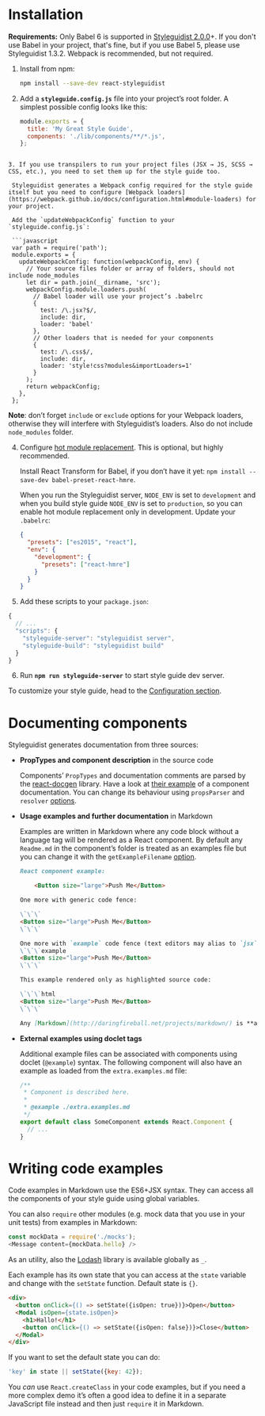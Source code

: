 # Installation

**Requirements:** Only Babel 6 is supported in [Styleguidist 2.0.0](https://github.com/sapegin/react-styleguidist/releases/tag/2.0.0)+. If you don't use Babel in your project, that's fine, but if you use Babel 5, please use Styleguidist 1.3.2. Webpack is recommended, but not required.

1. Install from npm:

   ```bash
   npm install --save-dev react-styleguidist
   ```

2. Add a **`styleguide.config.js`** file into your project’s root folder. A simplest possible config looks like this:

   ```javascript
   module.exports = {
     title: 'My Great Style Guide',
     components: './lib/components/**/*.js',
   };
  ```

3. If you use transpilers to run your project files (JSX → JS, SCSS → CSS, etc.), you need to set them up for the style guide too.

   Styleguidist generates a Webpack config required for the style guide itself but you need to configure [Webpack loaders](https://webpack.github.io/docs/configuration.html#module-loaders) for your project.

   Add the `updateWebpackConfig` function to your `styleguide.config.js`:

   ```javascript
   var path = require('path');
   module.exports = {
     updateWebpackConfig: function(webpackConfig, env) {
       // Your source files folder or array of folders, should not include node_modules
       let dir = path.join(__dirname, 'src');
       webpackConfig.module.loaders.push(
         // Babel loader will use your project’s .babelrc
         {
           test: /\.jsx?$/,
           include: dir,
           loader: 'babel'
         },
         // Other loaders that is needed for your components
         {
           test: /\.css$/,
           include: dir,
           loader: 'style!css?modules&importLoaders=1'
         }
       );
       return webpackConfig;
     },
   };
   ```

   **Note**: don’t forget `include` or `exclude` options for your Webpack loaders, otherwise they will interfere with Styleguidist’s loaders. Also do not include `node_modules` folder.

4. Configure [hot module replacement](https://github.com/gaearon/react-transform-hmr). This is optional, but highly recommended.

   Install React Transform for Babel, if you don’t have it yet: `npm install --save-dev babel-preset-react-hmre`.

   When you run the Styleguidist server, `NODE_ENV` is set to `development` and when you build style guide `NODE_ENV` is set to `production`, so you can enable hot module replacement only in development. Update your `.babelrc`:

   ```json
   {
     "presets": ["es2015", "react"],
     "env": {
       "development": {
         "presets": ["react-hmre"]
       }
     }
   }
   ```

5. Add these scripts to your `package.json`:

  ```javascript
  {
    // ...
    "scripts": {
      "styleguide-server": "styleguidist server",
      "styleguide-build": "styleguidist build"
    }
  }
  ```

6. Run **`npm run styleguide-server`** to start style guide dev server.

To customize your style guide, head to the [Configuration section](Configuration.md).


# Documenting components

Styleguidist generates documentation from three sources:

* **PropTypes and component description** in the source code

  Components’ `PropTypes` and documentation comments are parsed by the [react-docgen](https://github.com/reactjs/react-docgen) library. Have a look at [their example](https://github.com/reactjs/react-docgen#example) of a component documentation. You can change its behaviour using `propsParser` and `resolver` [options](Configuration.md).

* **Usage examples and further documentation** in Markdown

  Examples are written in Markdown where any code block without a language tag will be rendered as a React component. By default any `Readme.md` in the component’s folder is treated as an examples file but you can change it with the `getExampleFilename` [option](Configuration.md).

  ```markdown
  React component example:

      <Button size="large">Push Me</Button>

  One more with generic code fence:

  \`\`\`
  <Button size="large">Push Me</Button>
  \`\`\`

  One more with `example` code fence (text editors may alias to `jsx` or `javascript`):
  \`\`\`example
  <Button size="large">Push Me</Button>
  \`\`\`
  
  This example rendered only as highlighted source code:

  \`\`\`html
  <Button size="large">Push Me</Button>
  \`\`\`
  
  Any [Markdown](http://daringfireball.net/projects/markdown/) is **allowed** _here_.
  ```

* **External examples using doclet tags**

  Additional example files can be associated with components using doclet (`@example`) syntax. The following component will also have an example as loaded from the `extra.examples.md` file:

  ```javascript
  /**
   * Component is described here.
   *
   * @example ./extra.examples.md
   */
  export default class SomeComponent extends React.Component {
    // ...
  }
  ```

# Writing code examples

Code examples in Markdown use the ES6+JSX syntax. They can access all the components of your style guide using global variables.

You can also `require` other modules (e.g. mock data that you use in your unit tests) from examples in Markdown:

```javascript
const mockData = require('./mocks');
<Message content={mockData.hello} />
```

As an utility, also the [Lodash](https://lodash.com/) library is available globally as `_`.

Each example has its own state that you can access at the `state` variable and change with the `setState` function. Default state is `{}`.

```html
<div>
  <button onClick={() => setState({isOpen: true})}>Open</button>
  <Modal isOpen={state.isOpen}>
    <h1>Hallo!</h1>
    <button onClick={() => setState({isOpen: false})}>Close</button>
  </Modal>
</div>
```

If you want to set the default state you can do:

```javascript
'key' in state || setState({key: 42});
```

You *can* use `React.createClass` in your code examples, but if you need a more complex demo it’s often a good idea to define it in a separate JavaScript file instead and then just `require` it in Markdown.

